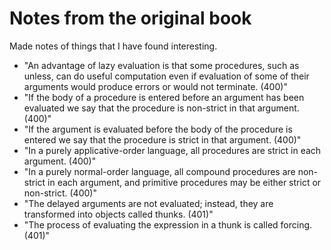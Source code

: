 # Notes from the original book

Made notes of things that I have found interesting.

* "An advantage of lazy evaluation is that some procedures, such as unless, can do useful computation even if evaluation of some of their arguments would produce errors or would not terminate. (400)"
* "If the body of a procedure is entered before an argument has been evaluated we say that the procedure is non-strict in that argument. (400)"
* "If the argument is evaluated before the body of the procedure is entered we say that the procedure is strict in that argument. (400)"
* "In a purely applicative-order language, all procedures are strict in each argument. (400)"
* "In a purely normal-order language, all compound procedures are non-strict in each argument, and primitive procedures may be either strict or non-strict. (400)"
* "The delayed arguments are not evaluated; instead, they are transformed into objects called thunks. (401)"
* "The process of evaluating the expression in a thunk is called forcing. (401)"

